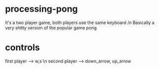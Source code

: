 # processing-pong
It's a two player game, both players use the same keyboard /n
Basically a very shitty version of the popular game pong



# controls
first player --> w,s \n
second player --> down_arrow, up_arrow
